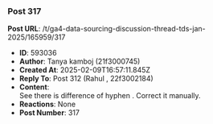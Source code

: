 ### Post 317
**Post URL**: /t/ga4-data-sourcing-discussion-thread-tds-jan-2025/165959/317
- **ID**: 593036
- **Author**: Tanya kamboj (21f3000745)
- **Created At**: 2025-02-09T16:57:11.845Z
- **Reply To**: Post 312 (Rahul , 22f3002184)
- **Content**:  
  See there is difference of hyphen . Correct it manually.
- **Reactions**: None
- **Post Number**: 317

